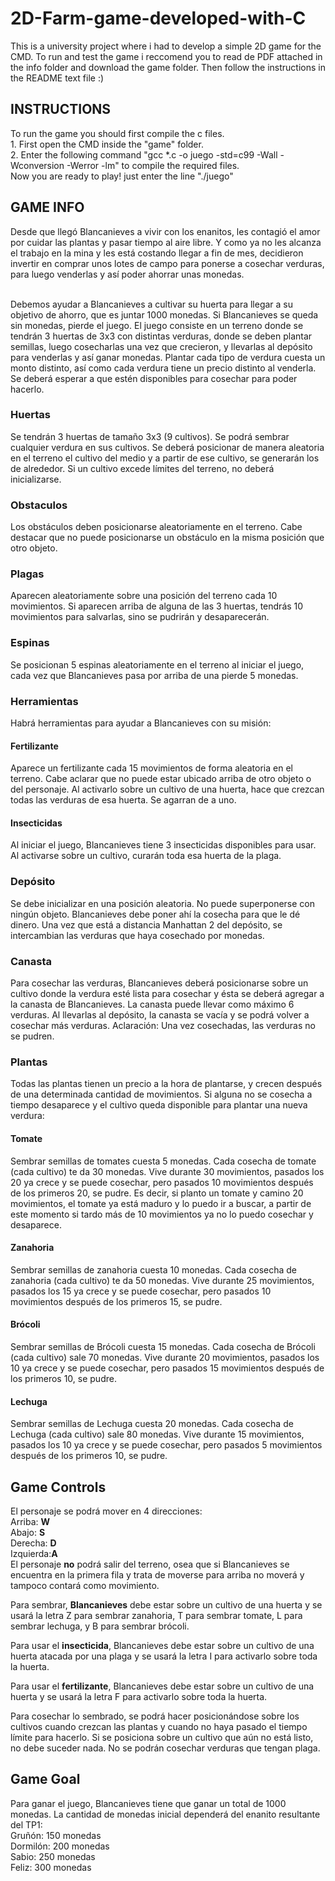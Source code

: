 # 2D-Farm-game-developed-with-C
This is a university project where i had to develop a simple 2D game for the CMD. To run and test the game i reccomend you to read de PDF attached in the info folder and download the game folder. Then follow the instructions in the README text file :)

<h2>INSTRUCTIONS</h2>
To run the game you should first compile the c files.<br>
  1. First open the CMD inside the "game" folder.<br>
  2. Enter the following command "gcc *.c -o juego -std=c99 -Wall -Wconversion -Werror -lm" to compile the required files.<br>
Now you are ready to play! just enter the line "./juego"<br>

<h2>GAME INFO</h2>
<p>Desde que llegó Blancanieves a vivir con los enanitos, les contagió el amor por cuidar las plantas y pasar tiempo
al aire libre. Y como ya no les alcanza el trabajo en la mina y les está costando llegar a fin de mes, decidieron invertir
en comprar unos lotes de campo para ponerse a cosechar verduras, para luego venderlas y así poder ahorrar unas
monedas.</p><br>
Debemos ayudar a Blancanieves a cultivar su huerta para llegar a su objetivo
de ahorro, que es juntar 1000 monedas. Si Blancanieves se queda sin monedas, pierde el juego.
El juego consiste en un terreno donde se tendrán 3 huertas de 3x3 con distintas verduras, donde se deben plantar
semillas, luego cosecharlas una vez que crecieron, y llevarlas al depósito para venderlas y así ganar monedas.
Plantar cada tipo de verdura cuesta un monto distinto, así como cada verdura tiene un precio distinto al venderla.
Se deberá esperar a que estén disponibles para cosechar para poder hacerlo.<br>

<h3>Huertas</h3>
Se tendrán 3 huertas de tamaño 3x3 (9 cultivos). Se podrá sembrar cualquier verdura en sus cultivos. Se deberá
posicionar de manera aleatoria en el terreno el cultivo del medio y a partir de ese cultivo, se generarán los de alrededor.
Si un cultivo excede límites del terreno, no deberá inicializarse.<br>

<h3>Obstaculos</h3>
Los obstáculos deben posicionarse aleatoriamente en el terreno. Cabe destacar que no puede posicionarse un
obstáculo en la misma posición que otro objeto.<br>

<h3>Plagas</h3>
Aparecen aleatoriamente sobre una posición del terreno cada 10 movimientos. Si aparecen arriba de alguna de las
3 huertas, tendrás 10 movimientos para salvarlas, sino se pudrirán y desaparecerán.<br>

<h3>Espinas</h3>
Se posicionan 5 espinas aleatoriamente en el terreno al iniciar el juego, cada vez que Blancanieves pasa por arriba
de una pierde 5 monedas.<br>

<h3>Herramientas</h3>
Habrá herramientas para ayudar a Blancanieves con su misión:

  <h4>Fertilizante</h4>
Aparece un fertilizante cada 15 movimientos de forma aleatoria en el terreno. Cabe aclarar que no puede estar
ubicado arriba de otro objeto o del personaje. Al activarlo sobre un cultivo de una huerta, hace que crezcan todas
las verduras de esa huerta. Se agarran de a uno.<br>

  <h4>Insecticidas</h4>
Al iniciar el juego, Blancanieves tiene 3 insecticidas disponibles para usar. Al activarse sobre un cultivo, curarán
toda esa huerta de la plaga.<br>

<h3>Depósito</h3>
Se debe inicializar en una posición aleatoria. No puede superponerse con ningún objeto. Blancanieves debe poner
ahí la cosecha para que le dé dinero. Una vez que está a distancia Manhattan 2 del depósito, se intercambian las
verduras que haya cosechado por monedas.<br>

<h3>Canasta</h3>
Para cosechar las verduras, Blancanieves deberá posicionarse sobre un cultivo donde la verdura esté lista para
cosechar y ésta se deberá agregar a la canasta de Blancanieves.
La canasta puede llevar como máximo 6 verduras. Al llevarlas al depósito, la canasta se vacía y se podrá volver
a cosechar más verduras.
Aclaración: Una vez cosechadas, las verduras no se pudren.<br>

<h3>Plantas</h3>
Todas las plantas tienen un precio a la hora de plantarse, y crecen después de una determinada cantidad de
movimientos. Si alguna no se cosecha a tiempo desaparece y el cultivo queda disponible para plantar una nueva
verdura:<br>

  <h4>Tomate</h4>
Sembrar semillas de tomates cuesta 5 monedas. Cada cosecha de tomate (cada cultivo) te da 30 monedas. Vive
durante 30 movimientos, pasados los 20 ya crece y se puede cosechar, pero pasados 10 movimientos después de los
primeros 20, se pudre. Es decir, si planto un tomate y camino 20 movimientos, el tomate ya está maduro y lo puedo
ir a buscar, a partir de este momento si tardo más de 10 movimientos ya no lo puedo cosechar y desaparece.<br>

  <h4>Zanahoria</h4>
Sembrar semillas de zanahoria cuesta 10 monedas. Cada cosecha de zanahoria (cada cultivo) te da 50 monedas.
Vive durante 25 movimientos, pasados los 15 ya crece y se puede cosechar, pero pasados 10 movimientos después de
los primeros 15, se pudre.<br>

  <h4>Brócoli</h4>
Sembrar semillas de Brócoli cuesta 15 monedas. Cada cosecha de Brócoli (cada cultivo) sale 70 monedas. Vive
durante 20 movimientos, pasados los 10 ya crece y se puede cosechar, pero pasados 15 movimientos después de los
primeros 10, se pudre.<br>

  <h4>Lechuga</h4>
Sembrar semillas de Lechuga cuesta 20 monedas. Cada cosecha de Lechuga (cada cultivo) sale 80 monedas. Vive
durante 15 movimientos, pasados los 10 ya crece y se puede cosechar, pero pasados 5 movimientos después de los
primeros 10, se pudre.<br>

<h2>Game Controls</h2>
El personaje se podrá mover en 4 direcciones:<br>
Arriba: <b>W</b><br>
Abajo: <b>S</b><br>
Derecha: <b>D</b><br>
Izquierda:<b>A</b><br>
El personaje <b>no</b> podrá salir del terreno, osea que si Blancanieves se encuentra en la primera fila y trata de moverse
para arriba no moverá y tampoco contará como movimiento.<br>

Para sembrar, <b>Blancanieves</b> debe estar sobre un cultivo de una huerta y se usará la letra Z para sembrar zanahoria,
T para sembrar tomate, L para sembrar lechuga, y B para sembrar brócoli.<br>

Para usar el <b>insecticida</b>, Blancanieves debe estar sobre un cultivo de una huerta atacada por una plaga y se
usará la letra I para activarlo sobre toda la huerta.<br>

Para usar el <b>fertilizante</b>, Blancanieves debe estar sobre un cultivo de una huerta y se usará la letra F para
activarlo sobre toda la huerta.<br>

Para cosechar lo sembrado, se podrá hacer posicionándose sobre los cultivos cuando crezcan las plantas y cuando
no haya pasado el tiempo límite para hacerlo. Si se posiciona sobre un cultivo que aún no está listo, no debe suceder
nada. No se podrán cosechar verduras que tengan plaga.<br>

<h2>Game Goal</h2>
Para ganar el juego, Blancanieves tiene que ganar un total de 1000 monedas. La cantidad de monedas inicial
dependerá del enanito resultante del TP1:<br>
   Gruñón: 150 monedas<br>
   Dormilón: 200 monedas<br>
   Sabio: 250 monedas<br>
   Feliz: 300 monedas<br>
